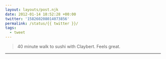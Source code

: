 ```yaml
---
layout: layouts/post.njk
date: 2012-01-14 18:52:28 +00:00
twitter: '158260208014073856'
permalink: /status/{{ twitter }}/
tags: 
  - tweet
---
```


> 40 minute walk to sushi with Claybert. Feels great.

---

